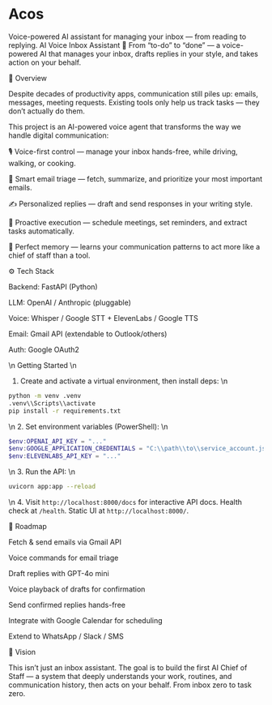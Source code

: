 # Acos
Voice-powered AI assistant for managing your inbox — from reading to replying.
AI Voice Inbox Assistant
🚀 From “to-do” to “done” — a voice-powered AI that manages your inbox, drafts replies in your style, and takes action on your behalf.

📖 Overview

Despite decades of productivity apps, communication still piles up: emails, messages, meeting requests. Existing tools only help us track tasks — they don’t actually do them.

This project is an AI-powered voice agent that transforms the way we handle digital communication:

🎙️ Voice-first control — manage your inbox hands-free, while driving, walking, or cooking.

📩 Smart email triage — fetch, summarize, and prioritize your most important emails.

✍️ Personalized replies — draft and send responses in your writing style.

📆 Proactive execution — schedule meetings, set reminders, and extract tasks automatically.

🧠 Perfect memory — learns your communication patterns to act more like a chief of staff than a tool.

⚙️ Tech Stack

Backend: FastAPI (Python)

LLM: OpenAI / Anthropic (pluggable)

Voice: Whisper / Google STT + ElevenLabs / Google TTS

Email: Gmail API (extendable to Outlook/others)

Auth: Google OAuth2

\n
Getting Started
\n
1. Create and activate a virtual environment, then install deps:
\n
```bash
python -m venv .venv
.venv\\Scripts\\activate
pip install -r requirements.txt
```
\n
2. Set environment variables (PowerShell):
\n
```powershell
$env:OPENAI_API_KEY = "..."
$env:GOOGLE_APPLICATION_CREDENTIALS = "C:\\path\\to\\service_account.json"
$env:ELEVENLABS_API_KEY = "..."
```
\n
3. Run the API:
\n
```bash
uvicorn app:app --reload
```
\n
4. Visit `http://localhost:8000/docs` for interactive API docs. Health check at `/health`. Static UI at `http://localhost:8000/`.


🎯 Roadmap

 Fetch & send emails via Gmail API

 Voice commands for email triage

 Draft replies with GPT-4o mini

 Voice playback of drafts for confirmation

 Send confirmed replies hands-free

 Integrate with Google Calendar for scheduling

 Extend to WhatsApp / Slack / SMS

🌟 Vision

This isn’t just an inbox assistant. The goal is to build the first AI Chief of Staff — a system that deeply understands your work, routines, and communication history, then acts on your behalf. From inbox zero to task zero.